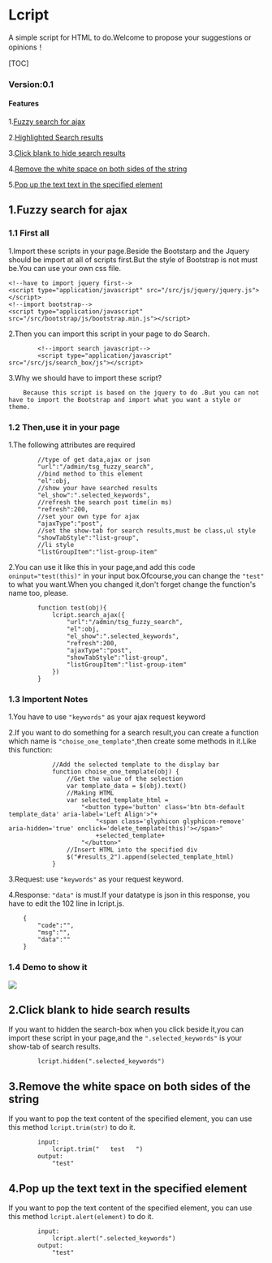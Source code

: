 # Lcript

A simple script for HTML to do.Welcome to propose your suggestions or opinions！

[TOC]

### Version:0.1
#### Features
        
1.<a href="#fuzzy_search_ajax">Fuzzy search for ajax</a>

2.<a href="#fuzzy_search_ajax">Highlighted Search results</a>

3.<a href="#hidden_click">Click blank to hide search results</a>

4.<a href="#strim">Remove the white space on both sides of the string</a>

5.<a href="#alert_text">Pop up the text text in the specified element</a>

## <a id="fuzzy_search_ajax">1.Fuzzy search for ajax</a>
### 1.1 First all

1.Import these scripts in your page.Beside the Bootstarp and the Jquery should be import at all of scripts first.But the style of Bootstrap is not must be.You can use your own css file.

```
<!--have to import jquery first-->
<script type="application/javascript" src="/src/js/jquery/jquery.js"></script>
<!--import bootstrap-->
<script type="application/javascript" src="/src/bootstrap/js/bootstrap.min.js"></script>
```

2.Then you can import this script in your page to do Search.

```
        <!--import search javascript-->
        <script type="application/javascript" src="/src/js/search_box/js"></script>
```

3.Why we should have to import these script?

        Because this script is based on the jquery to do .But you can not have to import the Bootstrap and import what you want a style or theme.
        
### 1.2 Then,use it in your page

1.The following attributes are required

```
        //type of get data,ajax or json
        "url":"/admin/tsg_fuzzy_search",
        //bind method to this element
        "el":obj,
        //show your have searched results
        "el_show":".selected_keywords",
        //refresh the search post time(in ms)
        "refresh":200,
        //set your own type for ajax
        "ajaxType":"post",
        //set the show-tab for search results,must be class,ul style
        "showTabStyle":"list-group",
        //li style
        "listGroupItem":"list-group-item"
```

2.You can use it like this in your page,and add this code <code>oninput="test(this)"</code> in your input box.Ofcourse,you can change the <code>"test"</code> to what you want.When you changed it,don't forget change the function's name too, please.

```
        function test(obj){
            lcript.search_ajax({
                "url":"/admin/tsg_fuzzy_search",
                "el":obj,
                "el_show":".selected_keywords",
                "refresh":200,
                "ajaxType":"post",
                "showTabStyle":"list-group",
                "listGroupItem":"list-group-item"
            })
        }
```

### 1.3 Importent Notes

1.You have to use <code>"keywords"</code> as your ajax request keyword

2.If you want to do something for a search result,you can create a function which name is <code>"choise_one_template"</code>,then create some methods in it.Like this function:

```
            //Add the selected template to the display bar
            function choise_one_template(obj) {
                //Get the value of the selection
                var template_data = $(obj).text()
                //Making HTML
                var selected_template_html = 
                    "<button type='button' class='btn btn-default template_data' aria-label='Left Align'>"+
                        "<span class='glyphicon glyphicon-remove' aria-hidden='true' onclick='delete_template(this)'></span>"
                        +selected_template+
                    "</button>"
                //Insert HTML into the specified div
                $("#results_2").append(selected_template_html)
            }
```

3.Request: use <code>"keywords"</code> as your request keyword.

4.Response: <code>"data"</code> is must.If your datatype is json in this response, you have to edit the 102 line in lcript.js.

```
    {   
        "code":"",
        "msg":"",
        "data":""
    }
```

### 1.4 Demo to show it

![](https://raw.githubusercontent.com/carolcoral/SaveImg/master/lcript.gif)

## <a id="hidden_click">2.Click blank to hide search results</a>

If you want to hidden the search-box when you click beside it,you can import these script in your page,and the <code>".selected_keywords"</code> is your show-tab of search results.

```
        lcript.hidden(".selected_keywords")
```

## <a id="strim">3.Remove the white space on both sides of the string</a>

If you want to pop the text content of the specified element, you can use this method <code>lcript.trim(str)</code> to do it.

```
        input:
            lcript.trim("   test   ")
        output:
            "test"
```

## <a id="alert_text">4.Pop up the text text in the specified element</a>

If you want to pop the text content of the specified element, you can use this method <code>lcript.alert(element)</code> to do it.

```
        input:
            lcript.alert(".selected_keywords")
        output:
            "test"
```
